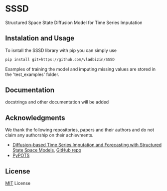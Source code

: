 # SSSD

Structured Space State Diffusion Model for Time Series Imputation

## Instalation and Usage

To isntall the SSSD library with pip you can simply use

```bash
pip install git+https://github.com/vladbizin/SSSD
```

Examples of training the model and imputing missing values are stored in the 'test_examples' folder.

## Documentation

docstrings and other documentation will be added

## Acknowledgments
We thank the following repositories, papers and their authors and do not claim any authorship on their achievments.

* [Diffusion-based Time Series Imputation and Forecasting with Structured State Space Models](https://arxiv.org/abs/2208.09399), [GitHub repo](https://github.com/AI4HealthUOL/SSSD)
* [PyPOTS](https://github.com/WenjieDu/PyPOTS)

## License
[MIT]() License

